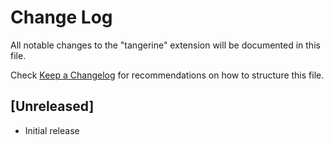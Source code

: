 # Change Log

All notable changes to the "tangerine" extension will be documented in this file.

Check [Keep a Changelog](http://keepachangelog.com/) for recommendations on how to structure this file.

## [Unreleased]

- Initial release